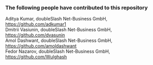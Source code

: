 ### The following people have contributed to this repository

Aditya Kumar, doubleSlash Net-Business GmbH, https://github.com/adkumar1  <br />
Dmitrii Vasiunin, doubleSlash Net-Business GmbH, https://github.com/dvasunin  <br />
Amol Dashwant, doubleSlash Net-Business GmbH, https://github.com/amoldashwant  <br />
Fedor Nazarov, doubleSlash Net-Business GmbH, https://github.com/Wulghash  <br />